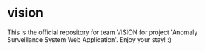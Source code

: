 # vision
This is the official repository for team VISION for project 'Anomaly Surveillance System Web Application'. Enjoy your stay! :)
